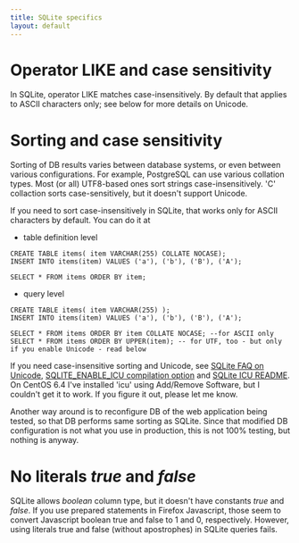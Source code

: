 ```yaml
---
title: SQLite specifics
layout: default
---
```



# Operator LIKE and case sensitivity #
In SQLite, operator LIKE matches case-insensitively. By default that applies to ASCII characters only; see below for more details on Unicode.

# Sorting and case sensitivity #

Sorting of DB results varies between database systems, or even between various configurations. For example, PostgreSQL can use various collation types. Most (or all) UTF8-based ones sort strings case-insensitively. 'C' collaction sorts case-sensitively, but it doesn't support Unicode.

If you need to sort case-insensitively in SQLite, that works only for ASCII characters by default. You can do it at
  * table definition level
```
CREATE TABLE items( item VARCHAR(255) COLLATE NOCASE);
INSERT INTO items(item) VALUES ('a'), ('b'), ('B'), ('A');

SELECT * FROM items ORDER BY item;
```
  * query level
```
CREATE TABLE items( item VARCHAR(255) );
INSERT INTO items(item) VALUES ('a'), ('b'), ('B'), ('A');

SELECT * FROM items ORDER BY item COLLATE NOCASE; --for ASCII only
SELECT * FROM items ORDER BY UPPER(item); -- for UTF, too - but only if you enable Unicode - read below
```

If you need case-insensitive sorting and Unicode, see [SQLite FAQ on Unicode](http://www.sqlite.org/faq.html#q18), [SQLITE\_ENABLE\_ICU compilation option](http://www.sqlite.org/compile.html#enable_icu) and [SQLite ICU README](http://www.sqlite.org/src/artifact?ci=trunk&filename=ext/icu/README.txt). On CentOS 6.4 I've installed 'icu' using Add/Remove Software, but I couldn't get it to work. If you figure it out, please let me know.

Another way around is to reconfigure DB of the web application being tested, so that DB performs same sorting as SQLite. Since that modified DB configuration is not what you use in production, this is not 100% testing, but nothing is anyway.

# No literals _true_ and _false_ #
SQLite allows _boolean_ column type, but it doesn't have constants _true_ and _false_. If you use prepared statements in Firefox Javascript, those seem to convert Javascript boolean true and false to 1 and 0, respectively. However, using literals true and false (without apostrophes) in SQLite queries fails.